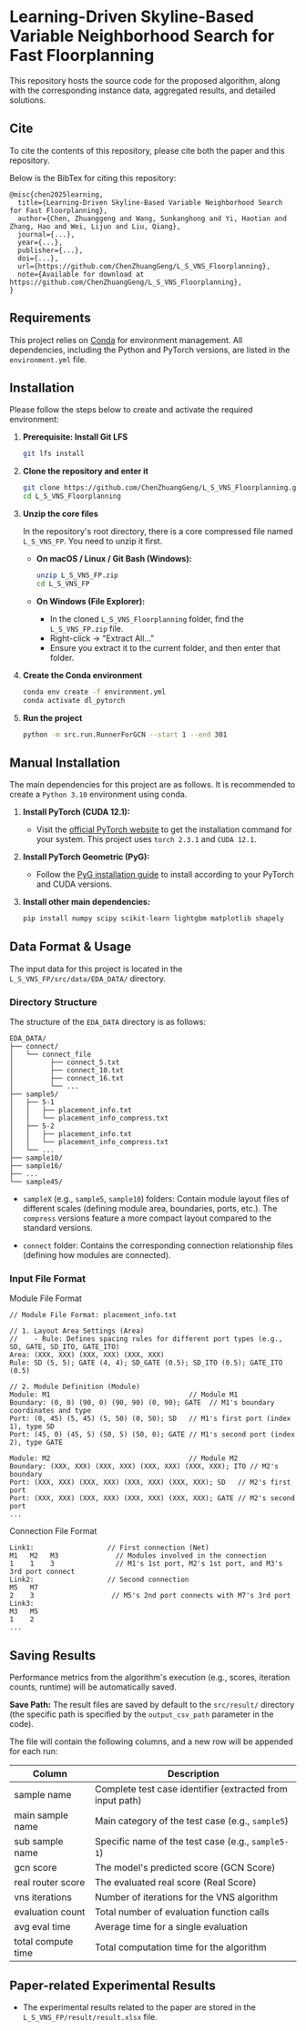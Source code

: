 # Learning-Driven Skyline-Based Variable Neighborhood Search for Fast Floorplanning

This repository hosts the source code for the proposed algorithm, along with the corresponding instance data, aggregated results, and detailed solutions. 

## Cite

To cite the contents of this repository, please cite both the paper and this repository.

Below is the BibTex for citing this repository:

```
@misc{chen2025learning,
  title={Learning-Driven Skyline-Based Variable Neighborhood Search for Fast Floorplanning},
  author={Chen, Zhuanggeng and Wang, Sunkanghong and Yi, Haotian and Zhang, Hao and Wei, Lijun and Liu, Qiang},
  journal={...},
  year={...},
  publisher={...},
  doi={...},
  url={https://github.com/ChenZhuangGeng/L_S_VNS_Floorplanning},
  note={Available for download at https://github.com/ChenZhuangGeng/L_S_VNS_Floorplanning},
}
```

## Requirements

This project relies on [Conda](https://docs.conda.io/en/latest/) for environment management. All dependencies, including the Python and PyTorch versions, are listed in the `environment.yml` file.

## Installation

Please follow the steps below to create and activate the required environment:

1. **Prerequisite: Install Git LFS**

   ```bash
   git lfs install
   ```

2. **Clone the repository and enter it**

   ```bash
   git clone https://github.com/ChenZhuangGeng/L_S_VNS_Floorplanning.git
   cd L_S_VNS_Floorplanning
   ```

3. **Unzip the core files**

   In the repository's root directory, there is a core compressed file named `L_S_VNS_FP`. You need to unzip it first.

   - **On macOS / Linux / Git Bash (Windows):**

     ```bash
     unzip L_S_VNS_FP.zip
     cd L_S_VNS_FP
     ```

   - **On Windows (File Explorer):**

     - In the cloned `L_S_VNS_Floorplanning` folder, find the `L_S_VNS_FP.zip` file.
     - Right-click -> "Extract All..."
     - Ensure you extract it to the current folder, and then enter that folder.

4. **Create the Conda environment**

   ```bash
   conda env create -f environment.yml
   conda activate dl_pytorch
   ```

5. **Run the project**

   ```bash
   python -m src.run.RunnerForGCN --start 1 --end 301
   ```

## Manual Installation

The main dependencies for this project are as follows. It is recommended to create a `Python 3.10` environment using conda.

1. **Install PyTorch (CUDA 12.1):**

   - Visit the [official PyTorch website](https://pytorch.org/get-started/locally/) to get the installation command for your system. This project uses `torch 2.3.1` and `CUDA 12.1`.

2. **Install PyTorch Geometric (PyG):**

   - Follow the [PyG installation guide](https://pytorch-geometric.readthedocs.io/en/latest/install/installation.html) to install according to your PyTorch and CUDA versions.

3. **Install other main dependencies:**

   ```bash
   pip install numpy scipy scikit-learn lightgbm matplotlib shapely
   ```

## Data Format & Usage

The input data for this project is located in the `L_S_VNS_FP/src/data/EDA_DATA/` directory.

### Directory Structure

The structure of the `EDA_DATA` directory is as follows:

```
EDA_DATA/
├── connect/
│   └── connect_file
│         ├── connect_5.txt
│         ├── connect_10.txt
│         ├── connect_16.txt
│         └── ...
├── sample5/
│   ├── 5-1
│   │   ├── placement_info.txt
│   │   └── placement_info_compress.txt
│   ├── 5-2
│   │   ├── placement_info.txt
│   │   └── placement_info_compress.txt
│   └── ...
├── sample10/
├── sample16/
├── ...
└── sample45/
```

- `sampleX` (e.g., `sample5`, `sample10`) folders: Contain module layout files of different scales (defining module area, boundaries, ports, etc.). The `compress` versions feature a more compact layout compared to the standard versions.

- `connect` folder: Contains the corresponding connection relationship files (defining how modules are connected).

### Input File Format

Module File Format

```
// Module File Format: placement_info.txt

// 1. Layout Area Settings (Area)
//    - Rule: Defines spacing rules for different port types (e.g., SD, GATE, SD_ITO, GATE_ITO)
Area: (XXX, XXX) (XXX, XXX) (XXX, XXX)
Rule: SD (5, 5); GATE (4, 4); SD_GATE (0.5); SD_ITO (0.5); GATE_ITO (0.5)

// 2. Module Definition (Module)
Module: M1                                  // Module M1
Boundary: (0, 0) (90, 0) (90, 90) (0, 90); GATE  // M1's boundary coordinates and type
Port: (0, 45) (5, 45) (5, 50) (0, 50); SD   // M1's first port (index 1), type SD
Port: (45, 0) (45, 5) (50, 5) (50, 0); GATE // M1's second port (index 2), type GATE

Module: M2                                  // Module M2
Boundary: (XXX, XXX) (XXX, XXX) (XXX, XXX) (XXX, XXX); ITO // M2's boundary
Port: (XXX, XXX) (XXX, XXX) (XXX, XXX) (XXX, XXX); SD   // M2's first port
Port: (XXX, XXX) (XXX, XXX) (XXX, XXX) (XXX, XXX); GATE // M2's second port
...
```

Connection File Format

```
Link1:                  // First connection (Net)
M1   M2   M3              // Modules involved in the connection
1    1    3               // M1's 1st port, M2's 1st port, and M3's 3rd port connect
Link2:                  // Second connection
M5   M7
2    3                   // M5's 2nd port connects with M7's 3rd port
Link3:
M3   M5
1    2
...
```

## Saving Results

Performance metrics from the algorithm's execution (e.g., scores, iteration counts, runtime) will be automatically saved.

**Save Path:** The result files are saved by default to the `src/result/` directory (the specific path is specified by the `output_csv_path` parameter in the code).

The file will contain the following columns, and a new row will be appended for each run:

| Column             | Description                                               |
| ------------------ | --------------------------------------------------------- |
| sample name        | Complete test case identifier (extracted from input path) |
| main sample name   | Main category of the test case (e.g., `sample5`)          |
| sub sample name    | Specific name of the test case (e.g., `sample5-1`)        |
| gcn score          | The model's predicted score (GCN Score)                   |
| real router score  | The evaluated real score (Real Score)                     |
| vns iterations     | Number of iterations for the VNS algorithm                |
| evaluation count   | Total number of evaluation function calls                 |
| avg eval time      | Average time for a single evaluation                      |
| total compute time | Total computation time for the algorithm                  |

## Paper-related Experimental Results

- The experimental results related to the paper are stored in the `L_S_VNS_FP/result/result.xlsx` file.
